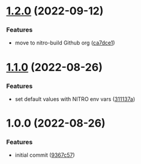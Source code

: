# [1.2.0](https://github.com/underscopeio/bitrise-step-nitro-android/compare/1.1.0...1.2.0) (2022-09-12)


### Features

* move to nitro-build Github org ([ca7dce1](https://github.com/underscopeio/bitrise-step-nitro-android/commit/ca7dce1c2d35a88d4ba3adfdf7685105e00b2913))

# [1.1.0](https://github.com/nitro-build/bitrise-step-nitro-android/compare/1.0.0...1.1.0) (2022-08-26)


### Features

* set default values with NITRO env vars ([311137a](https://github.com/nitro-build/bitrise-step-nitro-android/commit/311137ad1d3482aae248505e3ede5f5b34eda525))

# 1.0.0 (2022-08-26)


### Features

* initial commit ([9367c57](https://github.com/nitro-build/bitrise-step-nitro-android/commit/9367c579cd0b25d74404f1fce804e06f923ad921))
